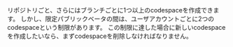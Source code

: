 リポジトリごと、さらにはブランチごとに1つ以上のcodespaceを作成できます。 しかし、限定パブリックベータの間は、ユーザアカウントごとに2つのcodespaceという制限があります。 この制限に達した場合に新しいcodespaceを作成したいなら、まずcodespaceを削除しなければなりません。
